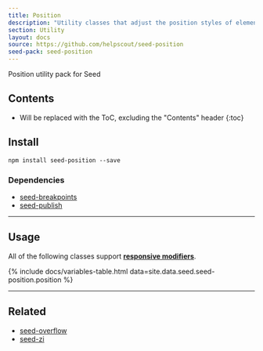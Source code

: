 ```yaml
---
title: Position
description: "Utility classes that adjust the position styles of elements."
section: Utility
layout: docs
source: https://github.com/helpscout/seed-position
seed-pack: seed-position
---
```


Position utility pack for Seed

## Contents

* Will be replaced with the ToC, excluding the "Contents" header
{:toc}

## Install

```
npm install seed-position --save
```


### Dependencies

* [seed-breakpoints](/seed/packs/seed-breakpoints)
* [seed-publish](/seed/packs/seed-publish)



---


## Usage

All of the following classes support **[responsive modifiers](/seed/packs/seed-breakpoints/#responsive-modifiers)**.

{% include docs/variables-table.html data=site.data.seed.seed-position.position %}



---



## Related

* [seed-overflow](/seed/packs/seed-overflow)
* [seed-zi](/seed/packs/seed-zi)
